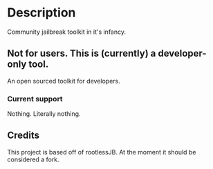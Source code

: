 # Description

Community jailbreak toolkit in it's infancy. 

## Not for users. This is (currently) a developer-only tool. 

An open sourced toolkit for developers. 

### Current support

Nothing. Literally nothing.

## Credits

This project is based off of rootlessJB. At the moment it should be considered a fork.


